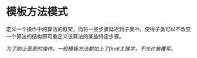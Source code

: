 # 模板方法模式

定义一个操作中的算法的框架，而将一些步骤延迟到子类中。使得子类可以不改变一个算法的结构即可重定义该算法的某些特定步骤。

*为了防止恶意的操作，一般模板方法都加上了final关键字，不允许被覆写。*

